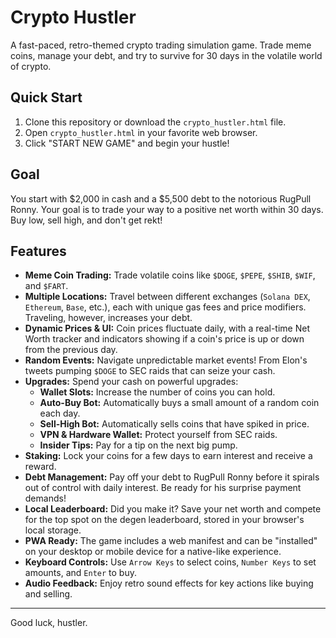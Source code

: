 # Crypto Hustler

A fast-paced, retro-themed crypto trading simulation game. Trade meme coins, manage your debt, and try to survive for 30 days in the volatile world of crypto.

 <!-- You can replace this with an actual screenshot -->

## Quick Start

1. Clone this repository or download the `crypto_hustler.html` file.
2. Open `crypto_hustler.html` in your favorite web browser.
3. Click "START NEW GAME" and begin your hustle!

## Goal

You start with $2,000 in cash and a $5,500 debt to the notorious RugPull Ronny. Your goal is to trade your way to a positive net worth within 30 days. Buy low, sell high, and don't get rekt!

## Features

* **Meme Coin Trading:** Trade volatile coins like `$DOGE`, `$PEPE`, `$SHIB`, `$WIF`, and `$FART`.
* **Multiple Locations:** Travel between different exchanges (`Solana DEX`, `Ethereum`, `Base`, etc.), each with unique gas fees and price modifiers. Traveling, however, increases your debt.
* **Dynamic Prices & UI:** Coin prices fluctuate daily, with a real-time Net Worth tracker and indicators showing if a coin's price is up or down from the previous day.
* **Random Events:** Navigate unpredictable market events! From Elon's tweets pumping `$DOGE` to SEC raids that can seize your cash.
* **Upgrades:** Spend your cash on powerful upgrades:
  * **Wallet Slots:** Increase the number of coins you can hold.
  * **Auto-Buy Bot:** Automatically buys a small amount of a random coin each day.
  * **Sell-High Bot:** Automatically sells coins that have spiked in price.
  * **VPN & Hardware Wallet:** Protect yourself from SEC raids.
  * **Insider Tips:** Pay for a tip on the next big pump.
* **Staking:** Lock your coins for a few days to earn interest and receive a reward.
* **Debt Management:** Pay off your debt to RugPull Ronny before it spirals out of control with daily interest. Be ready for his surprise payment demands!
* **Local Leaderboard:** Did you make it? Save your net worth and compete for the top spot on the degen leaderboard, stored in your browser's local storage.
* **PWA Ready:** The game includes a web manifest and can be "installed" on your desktop or mobile device for a native-like experience.
* **Keyboard Controls:** Use `Arrow Keys` to select coins, `Number Keys` to set amounts, and `Enter` to buy.
* **Audio Feedback:** Enjoy retro sound effects for key actions like buying and selling.

---

Good luck, hustler.
